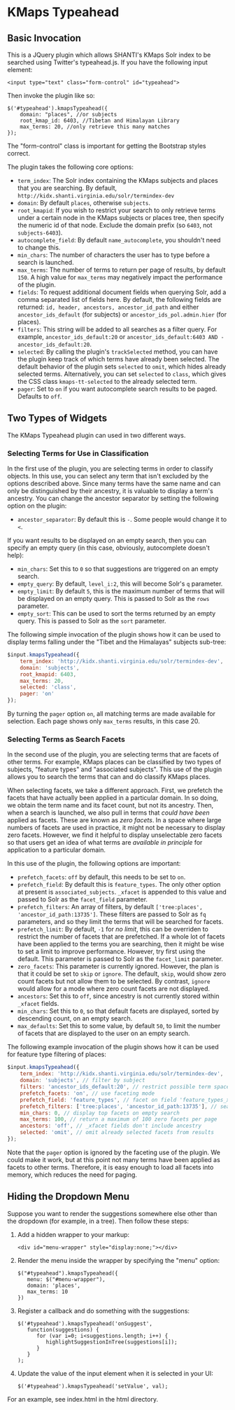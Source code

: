 # KMaps Typeahead

## Basic Invocation

This is a JQuery plugin which allows SHANTI's KMaps Solr index to be searched using Twitter's typeahead.js.
If you have the following input element:

```
<input type="text" class="form-control" id="typeahead">
```

Then invoke the plugin like so:

```
$('#typeahead').kmapsTypeahead({
    domain: "places", //or subjects
    root_kmap_id: 6403, //Tibetan and Himalayan Library
    max_terms: 20, //only retrieve this many matches
});
```

The "form-control" class is important for getting the Bootstrap styles correct.

The plugin takes the following core options:

 * `term_index`: The Solr index containing the KMaps subjects and places that you are searching. By default, `http://kidx.shanti.virginia.edu/solr/termindex-dev`
 * `domain`: By default `places`, otherwise `subjects`.
 * `root_kmapid`: If you wish to restrict your search to only retrieve terms under a certain node in the KMaps subjects or places tree, then specify the numeric id of that node.
    Exclude the domain prefix (so `6403`, not `subjects-6403`).
 * `autocomplete_field`: By default `name_autocomplete`, you shouldn't need to change this.
 * `min_chars`: The number of characters the user has to type before a search is launched.
 * `max_terms`: The number of terms to return per page of results, by default `150`. A high value for `max_terms` may negatively impact the performance of the plugin.
 * `fields`: To request additional document fields when querying Solr, add a comma separated list of fields here. By default, the following fields are returned:
   `id, header, ancestors, ancestor_id_path` and either `ancestor_ids_default` (for subjects) or `ancestor_ids_pol.admin.hier` (for places).
 * `filters`: This string will be added to all searches as a filter query. For example, `ancestor_ids_default:20` or `ancestor_ids_default:6403 AND -ancestor_ids_default:20`.
 * `selected`: By calling the plugin's `trackSelected` method, you can have the plugin keep track of which terms have already been selected. The default behavior of the plugin sets `selected` to `omit`,
    which hides already selected terms. Alternatively, you can set `selected` to `class`, which gives the CSS class `kmaps-tt-selected` to the already selected term.
 * `pager`: Set to `on` if you want autocomplete search results to be paged. Defaults to `off`. 

## Two Types of Widgets

The KMaps Typeahead plugin can used in two different ways.

### Selecting Terms for Use in Classification

In the first use of the plugin, you are selecting terms in order to classify objects. In this use, you can select any term that isn't excluded by the options described above.
Since many terms have the same name and can only be distinguished by their ancestry, it is valuable to display a term's ancestry. You can change the ancestor
separator by setting the following option on the plugin:

 * `ancestor_separator`: By default this is ` - `. Some people would change it to ` < `.

If you want results to be displayed on an empty search, then you can specify an empty query (in this case, obviously, autocomplete doesn't help):

 * `min_chars`: Set this to `0` so that suggestions are triggered on an empty search.
 * `empty_query`: By default, `level_i:2`, this will become Solr's `q` parameter.
 * `empty_limit`: By default `5`, this is the maximum number of terms that will be displayed on an empty query. This is passed to Solr as the `rows` parameter.
 * `empty_sort`: This can be used to sort the terms returned by an empty query. This is passed to Solr as the `sort` parameter.

The following simple invocation of the plugin shows how it can be used to display terms falling under the "Tibet and the Himalayas" subjects
sub-tree:

```javascript
$input.kmapsTypeahead({
    term_index: 'http://kidx.shanti.virginia.edu/solr/termindex-dev',
    domain: 'subjects',
    root_kmapid: 6403,
    max_terms: 20,
    selected: 'class',
    pager: 'on'
});
```

By turning the `pager` option `on`, all matching terms are made available for selection. Each page shows only `max_terms` results, in this case 20. 

### Selecting Terms as Search Facets

In the second use of the plugin, you are selecting terms that are facets of other terms. For example, KMaps places can be classified by two types of subjects, "feature types" and
"associated subjects". This use of the plugin allows you to search the terms that can and do classify KMaps places.

When selecting facets, we take a different approach. First, we prefetch the facets that have actually been applied in a particular domain. In so doing, we obtain the term name and 
its facet count, but not its ancestry. Then, when a search is launched, we also pull in terms that *could have been* applied as facets. These are known as *zero facets*.
In a space where large numbers of facets are used in practice, it might not be necessary to display zero facets. However, we find it helpful to display unselectable zero facets
so that users get an idea of what terms are *available in principle* for application to a particular domain.

In this use of the plugin, the following options are important:

 * `prefetch_facets`: `off` by default, this needs to be set to `on`.
 * `prefetch_field`: By default this is `feature_types`. The only other option at present is `associated_subjects`. `_xfacet` is appended to this value and passed to Solr
    as the `facet_field` parameter.
 * `prefetch_filters`: An array of filters, by default `['tree:places', 'ancestor_id_path:13735']`. These filters are passed to Solr as `fq` parameters, and so they 
    limit the terms that will be searched for facets.
 * `prefetch_limit`: By default, `-1` for *no limit*, this can be overriden to restrict the number of facets that are prefetched. If a whole lot of facets have been applied
    to the terms you are searching, then it might be wise to set a limit to improve performance. However, try first using the default. This parameter is passed to Solr as 
    the `facet_limit` parameter.
 * `zero_facets`: This parameter is currently ignored. However, the plan is that it could be set to `skip` or `ignore`. The default, `skip`, would show zero count facets but not
    allow them to be selected. By contrast, `ignore` would allow for a mode where zero count facets are not displayed.
 * `ancestors`: Set this to `off`, since ancestry is not currently stored within `_xfacet` fields.
 * `min_chars`: Set this to `0`, so that default facets are displayed, sorted by descending count, on an empty search.
 * `max_defaults`: Set this to some value, by default `50`, to limit the number of facets that are displayed to the user on an empty search.

The following example invocation of the plugin shows how it can be used for feature type filtering of places:

```javascript
$input.kmapsTypeahead({
    term_index: 'http://kidx.shanti.virginia.edu/solr/termindex-dev',
    domain: 'subjects', // filter by subject
    filters: 'ancestor_ids_default:20', // restrict possible term space to feature types
    prefetch_facets: 'on', // use faceting mode
    prefetch_field: 'feature_types', // facet on field 'feature_types_xfacet'
    prefetch_filters: ['tree:places', 'ancestor_id_path:13735'], // search places for facets
    min_chars: 0, // display top facets on empty search
    max_terms: 100, // return a maximum of 100 zero facets per page
    ancestors: 'off', // _xfacet fields don't include ancestry
    selected: 'omit', // omit already selected facets from results
});
```

Note that the `pager` option is ignored by the faceting use of the plugin. We could make it work, but at this point not many terms have been applied as facets to other terms.
Therefore, it is easy enough to load all facets into memory, which reduces the need for paging.

## Hiding the Dropdown Menu

Suppose you want to render the suggestions somewhere else other than the dropdown (for example, in a tree).
Then follow these steps:

1. Add a hidden wrapper to your markup:

   ```
   <div id="menu-wrapper" style="display:none;"></div>
   ```

2. Render the menu inside the wrapper by specifying the "menu" option:

   ```
   $("#typeahead").kmapsTypeahead({
      menu: $("#menu-wrapper"),
      domain: 'places',
      max_terms: 10
   })
   ```

3. Register a callback and do something with the suggestions:

   ```
   $('#typeahead').kmapsTypeahead('onSuggest',
      function(suggestions) {
         for (var i=0; i<suggestions.length; i++) {
            highlightSuggestionInTree(suggestions[i]);
         }
      }
   );
   ```

4. Update the value of the input element when it is selected in your UI:

   ```
   $('#typeahead').kmapsTypeahead('setValue', val);
   ```

For an example, see index.html in the html directory.